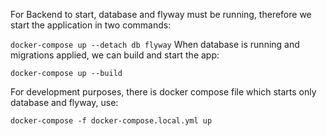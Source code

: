 For Backend to start, database and flyway must be running, therefore we start the application in two commands:

`docker-compose up --detach db flyway`
When database is running and migrations applied, we can build and start the app:

`docker-compose up --build`

For development purposes, there is docker compose file which starts only database and flyway, use:

`docker-compose -f docker-compose.local.yml up`
